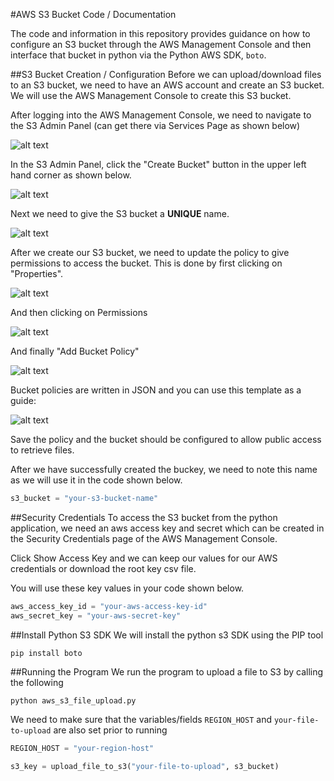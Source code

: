 #AWS S3 Bucket Code / Documentation

The code and information in this repository provides guidance on how to configure an S3 bucket through the AWS Management Console and then interface that bucket in python via the Python AWS SDK, `boto`.

##S3 Bucket Creation / Configuration
Before we can upload/download files to an S3 bucket, we need to have an AWS account and create an S3 bucket. We will use the AWS Management Console to create this S3 bucket.

After logging into the AWS Management Console, we need to navigate to the S3 Admin Panel (can get there via Services Page as shown below)

![alt text](https://github.com/mvartani76/iot-detroit-jan2017/blob/master/Images/aws-services-page.jpg "AWS Services Page")

In the S3 Admin Panel, click the "Create Bucket" button in the upper left hand corner as shown below.

![alt text](https://github.com/mvartani76/iot-detroit-jan2017/blob/master/Images/s3-management-console.jpg "S3 Management Console")

Next we need to give the S3 bucket a **UNIQUE** name.

![alt text](https://github.com/mvartani76/iot-detroit-jan2017/blob/master/Images/create-bucket-2.jpg "Create S3 Bucket")

After we create our S3 bucket, we need to update the policy to give permissions to access the bucket. This is done by first clicking on "Properties".

![alt text](https://github.com/mvartani76/iot-detroit-jan2017/blob/master/Images/s3-bucket-properties.jpg "S3 Bucket Properties")

And then clicking on Permissions

![alt text](https://github.com/mvartani76/iot-detroit-jan2017/blob/master/Images/s3-bucket-permissions.jpg "S3 Bucket Permissions")

And finally "Add Bucket Policy"

![alt text](https://github.com/mvartani76/iot-detroit-jan2017/blob/master/Images/s3-bucket-properties-policy.jpg "Add Bucket Policy")

Bucket policies are written in JSON and you can use this template as a guide:

![alt text](https://github.com/mvartani76/iot-detroit-jan2017/blob/master/Images/s3-bucket-policy.jpg "Bucket Policy Template")

Save the policy and the bucket should be configured to allow public access to retrieve files.

After we have successfully created the buckey, we need to note this name as we will use it in the code shown below.
```python
s3_bucket = "your-s3-bucket-name"
```

##Security Credentials
To access the S3 bucket from the python application, we need an aws access key and secret which can be created in the Security Credentials page of the AWS Management Console.

Click Show Access Key and we can keep our values for our AWS credentials or download the root key csv file.

You will use these key values in your code shown below.
```python
aws_access_key_id = "your-aws-access-key-id"
aws_secret_key = "your-aws-secret-key"
```
##Install Python S3 SDK
We will install the python s3 SDK using the PIP tool
```
pip install boto
```
##Running the Program
We run the program to upload a file to S3 by calling the following
```
python aws_s3_file_upload.py
```
We need to make sure that the variables/fields ```REGION_HOST``` and ```your-file-to-upload``` are also set prior to running
```python
REGION_HOST = "your-region-host"

s3_key = upload_file_to_s3("your-file-to-upload", s3_bucket)
```
